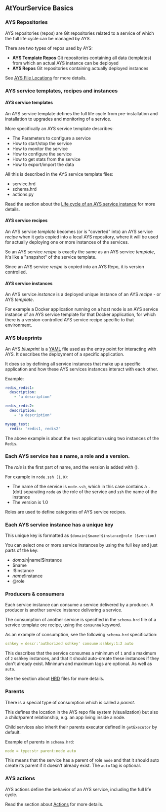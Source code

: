 ## AtYourService Basics

### AYS Repositories

AYS repositories (repos) are Git repositories related to a service of which the full life cycle can be managed by AYS.

There are two types of repos used by AYS:

- **AYS Template Repos**
    Git repositories containing all data (templates) from which an actual AYS instance can be deployed
- **AYS Repos**
    Git repositories containing actually deployed instances

See [AYS File Locations](AtYourServiceFileLocations.md) for more details.


### AYS service templates, recipes and instances

#### AYS service templates

An AYS service template defines the full life cycle from pre-installation and installation to upgrades and monitoring of a service.

More specifically an AYS service template describes:
  - The Parameters to configure a service
  - How to start/stop the service
  - How to monitor the service
  - How to configure the service
  - How to get stats from the service
  - How to export/import the data

All this is described in the AYS service template files:
  - service.hrd
  - schema.hrd
  - actions.py
    
Read the section about the [Life cycle of an AYS service instance](AtYourServiceLifecycle.html) for more details.


#### AYS service recipes

An AYS service *template* becomes (or is "coverted" into) an AYS service *recipe* when it gets copied into a local AYS repository, where it will be used for actually deploying one or more instances of the services.

So an AYS service *recipe* is exactly the same as an AYS service *template*, it's like a "snapshot" of the service template.  

Since an AYS service *recipe* is copied into an AYS Repo, it is version controlled.


#### AYS service instances

An AYS service *instance* is a deployed unique instance of an AYS *recipe* - or AYS *template*.

For example a Docker application running on a host node is an AYS service instance of an AYS service template for that Docker application, for which there is a version-controlled AYS service recipe specific to that environment.


### AYS blueprints

An AYS *blueprint* is a [YAML](http://yaml.org/) file used as the entry point for interacting with AYS. It describes the deployment of a specific application.

It does so by defining all service instances that make up a specific application and how these AYS services instances interact with each other.

Example:

```yaml
redis_redis1:
  description:
    - "a description"

redis_redis2:
  description:
    - "a description"

myapp_test:
  redis: 'redis1, redis2'
```

The above example is about the `test` application using two instances of the `Redis`.


### Each AYS service has a name, a role and a version.

The *role* is the first part of name, and the version is added with ().

For example in `node.ssh (1.0)`:
- The name of the service is `node.ssh`, which in this case contains a `.` (dot) separating `node` as the role of the service and `ssh` the name of the instance
- The version is 1.0

Roles are used to define categories of AYS service recipes.


### Each AYS service instance has a unique key

This unique key is formatted as `$domain|$name!$instance@role ($version)`

You can select one or more service instances by using the full key and just parts of the key:

+ $domain|$name!$instance
+ $name
+ !$instance
+ $name!$instance
+ @role


### Producers & consumers

Each service instance can consume a service delivered by a producer. A producer is another service instance delivering a service.

The consumption of another service is specified in the `schema.hrd` file of a service template ore recipe, using the `consunme` keyword. 

As an example of consumption, see the following `schema.hrd` specification:

```yaml
sshkey = descr:'authorized sshkey' consume:sshkey:1:2 auto
```

This describes that the service consumes a minimum of `1` and a maximum of `2` sshkey instances,  and that it should auto-create these instances if they don't already exist. Minimum and maximum tags are optional. As well as `auto`.

See the section about [HRD](../BeyondBasics/HRD.html) files for more details.


### Parents

There is a special type of consumption which is called a *parent*.

This defines the location in the AYS repo file system (visualization) but also a child/parent relationship, e.g. an app living inside a node.

Child services also inherit their parents executor defined in `getExecutor` by default.

Example of parents in `schema.hrd`:

```yaml
node = type:str parent:node auto
```

This means that the service has a parent of role `node` and that it should auto create its parent if it doesn't already exist. The `auto` tag is optional.


### AYS actions

AYS actions define the behavior of an AYS service, including the full life cycle.

Read the section about [Actions](5_AYS_actions.html) for more details.
